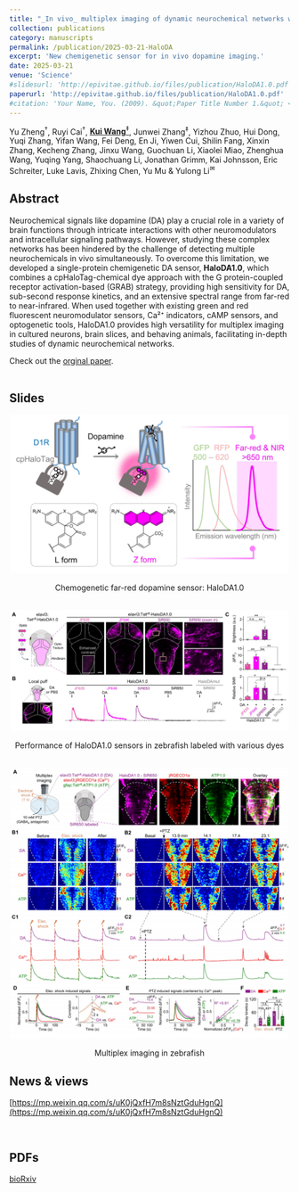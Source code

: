 ```yaml
---
title: "_In vivo_ multiplex imaging of dynamic neurochemical networks with designed far-red dopamine sensors"
collection: publications
category: manuscripts
permalink: /publication/2025-03-21-HaloDA
excerpt: 'New chemigenetic sensor for in vivo dopamine imaging.'
date: 2025-03-21
venue: 'Science'
#slidesurl: 'http://epivitae.github.io/files/publication/HaloDA1.0.pdf'
paperurl: 'http://epivitae.github.io/files/publication/HaloDA1.0.pdf'
#citation: 'Your Name, You. (2009). &quot;Paper Title Number 1.&quot; <i>Journal 1</i>. 1(1).'
---
```

Yu Zheng<sup>†</sup>, Ruyi Cai<sup>†</sup>, [<strong>Kui Wang</strong><sup>‡</sup>](/), Junwei Zhang<sup>‡</sup>, Yizhou Zhuo, Hui Dong, Yuqi Zhang, Yifan Wang, Fei Deng, En Ji, Yiwen Cui, Shilin Fang, Xinxin Zhang, Kecheng Zhang, Jinxu Wang, Guochuan Li, Xiaolei Miao, Zhenghua Wang, Yuqing Yang, Shaochuang Li, Jonathan Grimm, Kai Johnsson, Eric Schreiter, Luke Lavis, Zhixing Chen, Yu Mu & Yulong Li<sup>✉</sup>



## Abstract
Neurochemical signals like dopamine (DA) play a crucial role in a variety of brain functions through intricate interactions with other neuromodulators and intracellular signaling pathways. However, studying these complex networks has been hindered by the challenge of detecting multiple neurochemicals in vivo simultaneously. To overcome this limitation, we developed a single-protein chemigenetic DA sensor, **HaloDA1.0**, which combines a cpHaloTag-chemical dye approach with the G protein-coupled receptor activation-based (GRAB) strategy, providing high sensitivity for DA, sub-second response kinetics, and an extensive spectral range from far-red to near-infrared. When used together with existing green and red fluorescent neuromodulator sensors, Ca²⁺ indicators, cAMP sensors, and optogenetic tools, HaloDA1.0 provides high versatility for multiplex imaging in cultured neurons, brain slices, and behaving animals, facilitating in-depth studies of dynamic neurochemical networks.

Check out the [orginal paper](https://www.biorxiv.org/content/10.1101/2024.12.22.629999v1.abstract). <br><br>

## Slides

<div align="center">
    <img src="/images/papers/HaloDA1.0.png" width="500px">
    <p>Chemogenetic far-red dopamine sensor: HaloDA1.0</p>
</div>

<br>

<div align="center">
    <img src="/images/papers/HaloDA-fish1.png" width="500px">
    <p>Performance of HaloDA1.0 sensors in zebrafish labeled with various dyes</p>
</div>

<br>

<div align="center">
    <img src="/images/papers/HaloDA-fish2.png" width="500px">
    <p>Multiplex imaging in zebrafish</p>
</div>



## News & views
[https://mp.weixin.qq.com/s/uK0jQxfH7m8sNztGduHgnQ](https://mp.weixin.qq.com/s/uK0jQxfH7m8sNztGduHgnQ)

<br>

## PDFs
[bioRxiv](/files/publication/HaloDA1.0.pdf)
